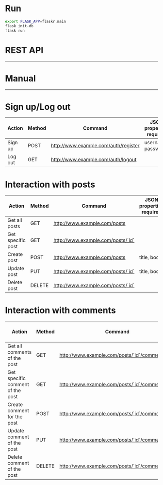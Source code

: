 Run
===

```sh
export FLASK_APP=flaskr.main
flask init-db
flask run
```
# REST API
---
# Manual
---
# Sign up/Log out
| Action | Method | Command | JSON properties required |
| - | - | - | - |
| Sign up | POST | http://www.example.com/auth/register | username, password |
| Log out | GET | http://www.example.com/auth/logout |
# Interaction with posts
| Action | Method | Command | JSON properties required |
| - | - | - | - |
| Get all posts | GET | http://www.example.com/posts |
| Get specific post | GET | http://www.example.com/posts/`id` |
| Create post | POST | http://www.example.com/posts | title, body |
| Update post | PUT | http://www.example.com/posts/`id` | title, body|
| Delete post | DELETE | http://www.example.com/posts/`id` |
# Interaction with comments
| Action | Method | Command | JSON properties required |
| - | - | - | - |
| Get all comments of the post | GET | http://www.example.com/posts/`id`/comments |
| Get specific comment of the post | GET | http://www.example.com/posts/`id`/comments/`id` |
| Create comment for the post | POST | http://www.example.com/posts/`id`/comments | text | 
| Update comment of the post | PUT | http://www.example.com/posts/`id`/comments/`id` | text |
| Delete comment of the post | DELETE | http://www.example.com/posts/`id`/comments/`id` |
